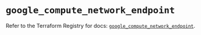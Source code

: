 # `google_compute_network_endpoint`

Refer to the Terraform Registry for docs: [`google_compute_network_endpoint`](https://registry.terraform.io/providers/hashicorp/google/5.29.1/docs/resources/compute_network_endpoint).
